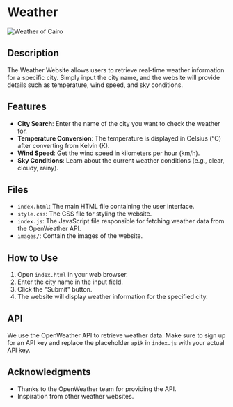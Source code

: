 # Weather

![Weather of Cairo]()

## Description
The Weather Website allows users to retrieve real-time weather information for a specific city. Simply input the city name, and the website will provide details such as temperature, wind speed, and sky conditions.

## Features
- **City Search**: Enter the name of the city you want to check the weather for.
- **Temperature Conversion**: The temperature is displayed in Celsius (°C) after converting from Kelvin (K).
- **Wind Speed**: Get the wind speed in kilometers per hour (km/h).
- **Sky Conditions**: Learn about the current weather conditions (e.g., clear, cloudy, rainy).

## Files
- `index.html`: The main HTML file containing the user interface.
- `style.css`: The CSS file for styling the website.
- `index.js`: The JavaScript file responsible for fetching weather data from the OpenWeather API.
- `images/`: Contain the images of the website.

## How to Use
1. Open `index.html` in your web browser.
2. Enter the city name in the input field.
3. Click the "Submit" button.
4. The website will display weather information for the specified city.

## API
We use the OpenWeather API to retrieve weather data. Make sure to sign up for an API key and replace the placeholder `apik` in `index.js` with your actual API key.

## Acknowledgments
- Thanks to the OpenWeather team for providing the API.
- Inspiration from other weather websites.
